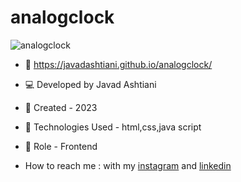 # analogclock
![analogclock](https://github.com/javadashtiani/analogclock/assets/134012615/925effd0-a274-4014-a8d5-9c6d72ec7550)
- 🔗 https://javadashtiani.github.io/analogclock/
- 💻 Developed by Javad Ashtiani
- 📆 Created - 2023
- 🔧 Technologies Used - html,css,java script
- 🧑‍ Role - Frontend

- How to reach me : with my [instagram](https://www.instagram.com/javadashtiani_web/) and [linkedin](https://www.linkedin.com/in/javadashtiani/)
